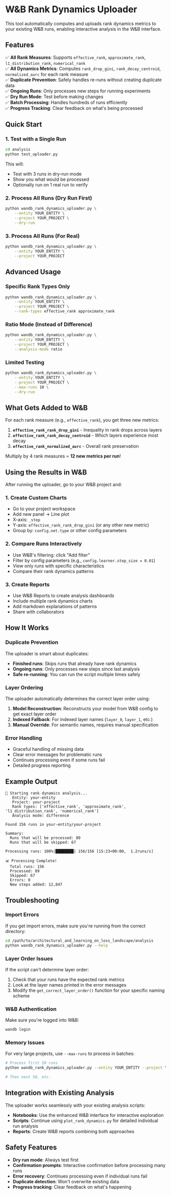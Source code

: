 # W&B Rank Dynamics Uploader

This tool automatically computes and uploads rank dynamics metrics to your existing W&B runs, enabling interactive analysis in the W&B interface.

## Features

✅ **All Rank Measures**: Supports `effective_rank`, `approximate_rank`, `l1_distribution_rank`, `numerical_rank`  
✅ **All Dynamics Metrics**: Computes `rank_drop_gini`, `rank_decay_centroid`, `normalized_aurc` for each rank measure  
✅ **Duplicate Prevention**: Safely handles re-runs without creating duplicate data  
✅ **Ongoing Runs**: Only processes new steps for running experiments  
✅ **Dry Run Mode**: Test before making changes  
✅ **Batch Processing**: Handles hundreds of runs efficiently  
✅ **Progress Tracking**: Clear feedback on what's being processed  

## Quick Start

### 1. Test with a Single Run
```bash
cd analysis
python test_uploader.py
```

This will:
- Test with 3 runs in dry-run mode
- Show you what would be processed
- Optionally run on 1 real run to verify

### 2. Process All Runs (Dry Run First)
```bash
python wandb_rank_dynamics_uploader.py \
    --entity YOUR_ENTITY \
    --project YOUR_PROJECT \
    --dry-run
```

### 3. Process All Runs (For Real)
```bash
python wandb_rank_dynamics_uploader.py \
    --entity YOUR_ENTITY \
    --project YOUR_PROJECT
```

## Advanced Usage

### Specific Rank Types Only
```bash
python wandb_rank_dynamics_uploader.py \
    --entity YOUR_ENTITY \
    --project YOUR_PROJECT \
    --rank-types effective_rank approximate_rank
```

### Ratio Mode (Instead of Difference)
```bash
python wandb_rank_dynamics_uploader.py \
    --entity YOUR_ENTITY \
    --project YOUR_PROJECT \
    --analysis-mode ratio
```

### Limited Testing
```bash
python wandb_rank_dynamics_uploader.py \
    --entity YOUR_ENTITY \
    --project YOUR_PROJECT \
    --max-runs 10 \
    --dry-run
```

## What Gets Added to W&B

For each rank measure (e.g., `effective_rank`), you get three new metrics:

1. **`effective_rank_rank_drop_gini`** - Inequality in rank drops across layers
2. **`effective_rank_rank_decay_centroid`** - Which layers experience most decay  
3. **`effective_rank_normalized_aurc`** - Overall rank preservation

Multiply by 4 rank measures = **12 new metrics per run**!

## Using the Results in W&B

After running the uploader, go to your W&B project and:

### 1. Create Custom Charts
- Go to your project workspace
- Add new panel → Line plot
- X-axis: `_step`
- Y-axis: `effective_rank_rank_drop_gini` (or any other new metric)
- Group by: `config.net.type` or other config parameters

### 2. Compare Runs Interactively
- Use W&B's filtering: click "Add filter" 
- Filter by config parameters (e.g., `config.learner.step_size = 0.01`)
- View only runs with specific characteristics
- Compare their rank dynamics patterns

### 3. Create Reports
- Use W&B Reports to create analysis dashboards
- Include multiple rank dynamics charts
- Add markdown explanations of patterns
- Share with collaborators

## How It Works

### Duplicate Prevention
The uploader is smart about duplicates:

- **Finished runs**: Skips runs that already have rank dynamics
- **Ongoing runs**: Only processes new steps since last analysis
- **Safe re-running**: You can run the script multiple times safely

### Layer Ordering
The uploader automatically determines the correct layer order using:

1. **Model Reconstruction**: Reconstructs your model from W&B config to get exact layer order
2. **Indexed Fallback**: For indexed layer names (`layer_0`, `layer_1`, etc.)
3. **Manual Override**: For semantic names, requires manual specification

### Error Handling
- Graceful handling of missing data
- Clear error messages for problematic runs
- Continues processing even if some runs fail
- Detailed progress reporting

## Example Output

```
🚀 Starting rank dynamics analysis...
   Entity: your-entity
   Project: your-project
   Rank types: ['effective_rank', 'approximate_rank', 'l1_distribution_rank', 'numerical_rank']
   Analysis mode: difference

Found 156 runs in your-entity/your-project

Summary:
  Runs that will be processed: 89
  Runs that will be skipped: 67

Processing runs: 100%|████████| 156/156 [15:23<00:00,  1.2runs/s]

📊 Processing Complete!
  Total runs: 156
  Processed: 89
  Skipped: 67
  Errors: 0
  New steps added: 12,847
```

## Troubleshooting

### Import Errors
If you get import errors, make sure you're running from the correct directory:
```bash
cd /path/to/architectural_and_learning_on_loss_landscape/analysis
python wandb_rank_dynamics_uploader.py --help
```

### Layer Order Issues
If the script can't determine layer order:
1. Check that your runs have the expected rank metrics
2. Look at the layer names printed in the error messages
3. Modify the `get_correct_layer_order()` function for your specific naming scheme

### W&B Authentication
Make sure you're logged into W&B:
```bash
wandb login
```

### Memory Issues
For very large projects, use `--max-runs` to process in batches:
```bash
# Process first 50 runs
python wandb_rank_dynamics_uploader.py --entity YOUR_ENTITY --project YOUR_PROJECT --max-runs 50

# Then next 50, etc.
```

## Integration with Existing Analysis

The uploader works seamlessly with your existing analysis scripts:

- **Notebooks**: Use the enhanced W&B interface for interactive exploration
- **Scripts**: Continue using `plot_rank_dynamics.py` for detailed individual run analysis
- **Reports**: Create W&B reports combining both approaches

## Safety Features

- **Dry run mode**: Always test first
- **Confirmation prompts**: Interactive confirmation before processing many runs
- **Error recovery**: Continues processing even if individual runs fail
- **Duplicate detection**: Won't overwrite existing data
- **Progress tracking**: Clear feedback on what's happening
